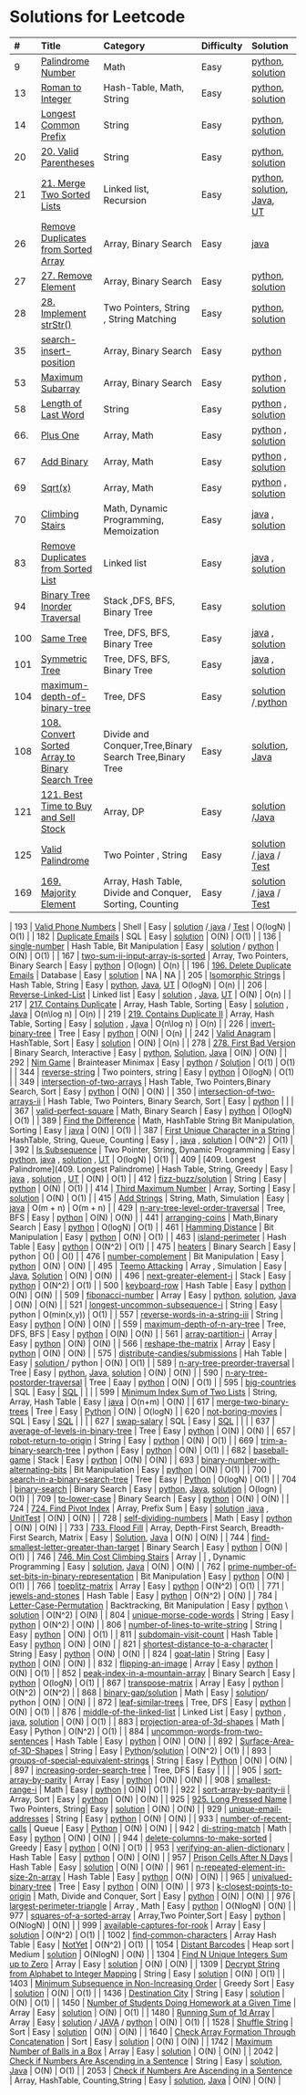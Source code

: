 # Solutions for Leetcode

| \#  | Title                                                                                                                        | Category                                                 | Difficulty | Solution                                                                                                                                                                                                                                  | Time      | Space  |
| :-- | :--------------------------------------------------------------------------------------------------------------------------- | :------------------------------------------------------- | :--------- | :---------------------------------------------------------------------------------------------------------------------------------------------------------------------------------------------------------------------------------------- | :-------- | :----- |
| 9   | [Palindrome Number](https://leetcode.com/problems/palindrome-number/)                                                        | Math                                                     | Easy       | [python](./python/9_PalindromeNumber.py), [solution](./solution/9-palindrome-number.md)                                                                                                                                                   | O\(N\)    | O\(1\) |
| 13  | [Roman to Integer](https://leetcode.com/problems/roman-to-integer/)                                                          | Hash-Table, Math, String                                 | Easy       | [python](./python/13_RomanToInteger.py), [solution](./solution/easy/13-Roman-to-Integer.md)                                                                                                                                               | O\(N\)    | O\(N\) |
| 14  | [Longest Common Prefix](https://leetcode.com/problems/longest-common-prefix/)                                                | String                                                   | Easy       | [python](./python/14_LongestCommonPrefix.py), [solution](./solution/easy/14_LongestCommonPrefix.md)                                                                                                                                       | O\(N\)    | O\(1\) |
| 20  | [20. Valid Parentheses](https://leetcode.com/problems/valid-parentheses/)                                                    | String                                                   | Easy       | [python](./python/20_ValidParentheses.py), [solution](./solution/easy/20-ValidParentheses.md)                                                                                                                                             | O\(logN\) | O\(1\) |
| 21  | [21. Merge Two Sorted Lists](https://leetcode.com/problems/merge-two-sorted-lists/)                                          | Linked list, Recursion                                   | Easy       | [python](./python/21_MergeTwoSortedLists.py), [solution](./solution/easy/21_MergeTwoSortedLists.md), [Java](java/leetcode/src/main/linklist/MergeTwoSortedLists21.java), [UT](java/leetcode/src/test/linklist/MergeTwoSortedLists21.java) | O\(N\)    | O\(1\) |
| 26  | [Remove Duplicates from Sorted Array](https://leetcode.com/problems/remove-duplicates-from-sorted-array/)                    | Array, Binary Search                                     | Easy       | [java](easy_26_RemoveDuplicatesfromSortedArray.java)                                                                                                                                                                                      | O\(N\)    | O\(1\) |
| 27  | [27. Remove Element](https://leetcode.com/problems/remove-element/)                                                          | Array, Binary Search                                     | Easy       | [python](./python/27_RemoveElement.py), [solution](./solution/easy/27_RemoveElement.md)                                                                                                                                                   | O\(N\)    | O\(1\) |
| 28  | [28. Implement strStr()](https://leetcode.com/problems/implement-strstr/)                                                    | Two Pointers, String , String Matching                   | Easy       | [python](./python/28_ImplementstrStr.py), [solution](./solution/easy/28_ImplementstrStr.md)                                                                                                                                               | O\(N\)    | O\(1\) |
| 35  | [search-insert-position](https://leetcode.com/problems/search-insert-position/)                                              | Array, Binary Search                                     | Easy       | [python](/python/35_SearchInsertPosition.py)                                                                                                                                                                                              | O\(logN\) | O\(1\) |
| 53  | [Maximum Subarray](https://leetcode.com/problems/maximum-subarray/)                                                          | Array, Binary Search                                     | Easy       | [python](/python/53_MaximumSubarray.py) , [solution](./solution/easy/53_MaximumSubarray.md)                                                                                                                                               | O\(N\)    | O\(1\) |
| 58  | [Length of Last Word](https://leetcode.com/problems/length-of-last-word/)                                                    | String                                                   | Easy       | [python](/python/) , [solution](./solution/easy/58_LengthofLastWord.md)                                                                                                                                                                   | O\(logN\) | O\(1\) |
| 66. | [Plus One](https://leetcode.com/problems/plus-one/)                                                                          | Array, Math                                              | Easy       | [python](/python/66_PlusOne.py) , [solution](./solution/easy/66_PlusOne.md)                                                                                                                                                               | O\(logN\) | O\(1\) |
| 67  | [Add Binary](https://leetcode.com/problems/add-binary/)                                                                      | Array, Math                                              | Easy       | [python](/python/67_AddBinary.py) , [solution](./solution/easy/67_AddBinary.md)                                                                                                                                                           | O\(1\)    | O\(1\) |
| 69  | [ Sqrt(x)](https://leetcode.com/problems/sqrtx/)                                                                             | Array, Math                                              | Easy       | [python](</python/69_Sqrt(x).py>) , [solution](<./solution/easy/69_Sqrt(x).md>)                                                                                                                                                           | O\(logN\) | O\(1\) |
| 70  | [Climbing Stairs](https://leetcode.com/problems/climbing-stairs/)                                                            | Math, Dynamic Programming, Memoization                   | Easy       | [java](/java/leetcode/src/main/dp/ClimbingStairs.java) , [solution](./solution/easy/70_ClimbingStairs.md)                                                                                                                                 | O\(logN\) | O\(1\) |
| 83  | [Remove Duplicates from Sorted List](https://leetcode.com/problems/remove-duplicates-from-sorted-list/)                      | Linked list                                              | Easy       | [java](/java/leetcode/../../../java/leetcode/src/main/linklist/RemoveDuplicatesfromSortedList.java) , [solution](./solution/easy/83_Remove-Duplicates-from-Sorted-List.md)                                                                | O\(logN\) | O\(N\) |
| 94  | [Binary Tree Inorder Traversal](https://leetcode.com/problems/binary-tree-inorder-traversal/)                                | Stack ,DFS, BFS, Binary Tree                             | Easy       | [solution](./solution/easy/94_BinaryTreeInorderTraversal.md)                                                                                                                                                                              | O\(logN\) | O\(N\) |
| 100 | [Same Tree](https://leetcode.com/problems/same-tree/)                                                                        | Tree, DFS, BFS, Binary Tree                              | Easy       | [java](./java/leetcode/src/main/tree/SameTree.java) , [solution](./solution/easy/100_SameTree.md)                                                                                                                                         | O\(logN\) | O\(N\) |
| 101 | [Symmetric Tree](https://leetcode.com/problems/symmetric-tree/)                                                              | Tree, DFS, BFS, Binary Tree                              | Easy       | [java](./java/leetcode/src/main/tree/SymmetricTree.java) , [solution](./solution/easy/101_SymmetricTree.md)                                                                                                                               | O\(logN\) | O\(N\) |
| 104 | [maximum-depth-of-binary-tree](https://leetcode.com/problems/maximum-depth-of-binary-tree/)                                  | Tree, DFS                                                | Easy       | [solution](/solution/easy/104-maximum-depth-of-binary-tree.md) /[ python](/python/104_MaximumDepthofBinaryTree.py)                                                                                                                        | O\(N\)    | O\(1\) |
| 108 | [108. Convert Sorted Array to Binary Search Tree](https://leetcode.com/problems/convert-sorted-array-to-binary-search-tree/) | Divide and Conquer,Tree,Binary Search Tree,Binary Tree   | Easy       | [solution](/solution/easy/108-Convert-Sorted-Array-to-Binary-Search-Tree.md), [Java](java/leetcode/src/main/tree/ConvertSortedArrayToBinarySearchTree108.java)                                                                            | O\(N\)    | O\(1\) |
| 121 | [121. Best Time to Buy and Sell Stock](https://leetcode.com/problems/best-time-to-buy-and-sell-stock/)                       | Array, DP                                                | Easy       | [solution](/solution/easy/121-BestTimetoBuyandSellStock.md) /[Java](/java/leetcode/src/main/dp/BestTimeToBuyAndSellStock121.java)                                                                                                         | O\(N\)    | O\(1\) |
| 125 | [Valid Palindrome](https://leetcode.com/problems/valid-palindrome/description/)                                              | Two Pointer , String                                     | Easy       | [solution](/solution/easy/125_ValidPalindrome.md) /[ java](/java/leetcode/src/main/string/ValidPalindrome125.java) / [Test](/java/leetcode/src/test/string/ValidPalindrome125Test.java)                                                   | O\(logN\) | O\(1\) |
| 169 | [169. Majority Element](https://leetcode.com/problems/majority-element/description/)                                         | Array, Hash Table, Divide and Conquer, Sorting, Counting | Easy       | [solution](/solution/easy/169-Majority-Element.md) /[ java](/java/leetcode/src/main/array/MajorityElement169.java) / [Test](/java/leetcode/src/test/array/MajorityElement169Test.java)                                                   | O\(nlogn\) | O\(1\) |

| 193 | [Valid Phone Numbers](https://leetcode.com/problems/valid-palindrome/description/) | Shell | Easy | [solution](/solution/easy) /[ java](/java/leetcode/src/main/string) / [Test](/java/leetcode/src/test/) | O\(logN\) | O\(1\) |
| 182 | [Duplicate Emails](https://leetcode.com/problems/duplicate-emails/) | SQL | Easy | [solution](/solution/easy/182_DuplicateEmails.md) | O\(N\) | O\(1\) |
| 136 | [single-number](https://leetcode.com/problems/single-number/) | Hash Table, Bit Manipulation | Easy | [solution](/python/136_SingleNumber.py) / [python](/python/136_SingleNumber.py) | O\(N\) | O\(1\) |
| 167 | [two-sum-ii-input-array-is-sorted](https://leetcode.com/problems/two-sum-ii-input-array-is-sorted/) | Array, Two Pointers, Binary Search | Easy | [python](/python/167_TwoSumII-Inputarrayissorted.py) | O\(logn\) | O\(n\) |
| 196 | [196. Delete Duplicate Emails](https://leetcode.com/problems/delete-duplicate-emails/description/) | Database | Easy | [solution](/solution/easy/196-Delete-Duplicate-Emails.md) | NA | NA |
| 205 | [Isomorphic Strings](https://leetcode.com/problems/isomorphic-strings/) | Hash Table, String | Easy | [python](/python/205_IsomorphicStrings.py), [Java](java/leetcode/src/main/string/IsIsomorphicString205.java), [UT](java/leetcode/src/test/string/IsIsomorphicString205Test.java) | O\(logN\) | O\(n\) |
| 206 | [Reverse-Linked-List](https://leetcode.com/problems/reverse-linked-list/) | Linked list | Easy | [solution](/solution/easy/206-Reverse-Linked-List.md) , [Java](java/leetcode/src/main/linklist/ReverseLinkedList206.java), [UT](java/leetcode/src/test/linklist/ReverseLinkedList206Test.java) | O\(N\) | O\(n\) |
| 217 | [217. Contains Duplicate](https://leetcode.com/problems/contains-duplicate/) | Array, Hash Table, Sorting | Easy | [solution](/solution/easy/217-ContainsDuplicate.md) , [Java](java/leetcode/src/main/array/ContainsDuplicate217.javaa) | O\(n\log n\) | O\(n\) |
| 219 | [219. Contains Duplicate II](https://leetcode.com/problems/contains-duplicate-ii/) | Array, Hash Table, Sorting | Easy | [solution](/solution/easy/219-ContainsDuplicate-II.md) , [Java](java/leetcode/src/main/array/ContainsDuplicate217.java) | O\(n\log n\) | O\(n\) |
| 226 | [invert-binary-tree](https://leetcode.com/problems/invert-binary-tree/) | Tree | Easy | [python](/python/226_InvertBinaryTree.py) | O\(N\) | O\(n\) |
| 242 | [Valid Anagram](https://leetcode.com/problems/valid-anagram/) | HashTable, Sort | Easy | [solution](/solution/easy/226_InvertBinaryTree.py) | O\(N\) | O\(n\) |
| 278 | [278. First Bad Version](https://leetcode.com/problems/first-bad-version/) | Binary Search, Interactive | Easy | [python](/python/709_ToLowerCase.py), [Solution](/solution/easy/278-FirstBadVersion.md), [Java](/java/leetcode/src/main/binarysearch/FirstBadVersion278.java) | O\(N\) | O\(N\) |
| 292 | [Nim Game](https://leetcode.com/problems/nim-game/) | Brainteaser Minimax | Easy | [python](/python/292_NimGame.py) / [Solution](/solution/easy/292_NimGame.md) | O\(1\) | O\(1\) |
| 344 | [reverse-string](https://leetcode.com/problems/reverse-string/) | Two pointers, string | Easy | [python](/python/344_ReverseString.py) | O\(logN\) | O\(1\) |
| 349 | [intersection-of-two-arrays](https://leetcode.com/problems/intersection-of-two-arrays/) | Hash Table, Two Pointers,Binary Search, Sort | Easy | [python](/python/349_IntersectionofTwoArrays.py) | O\(N\) | O\(N\) |
| 350 | [intersection-of-two-arrays-ii](https://leetcode.com/problems/intersection-of-two-arrays-ii/) | Hash Table, Two Pointers, Binary Search, Sort | Easy | [python](/python/350_IntersectionofTwoArraysII.py) | | |
| 367 | [valid-perfect-square](https://leetcode.com/problems/valid-perfect-square/) | Math, Binary Search | Easy | [python](/python/637_AverageofLevelsinBinaryTree.py) | O\(logN\) | O\(1\) |
| 389 | [Find the Difference](https://leetcode.com/problems/find-the-difference/) | Math, HashTable String Bit Manipulation, Sorting | Easy | [java](/java/leetcode/src/main/string/FindtheDifference.java) | O\(N\) | O\(1\) |
| 387 | [First Unique Character in a String](https://leetcode.com/problems/first-unique-character-in-a-string/) | HashTable, String, Queue, Counting | Easy | [](/python/), [java](/java/leetcode/src/main/string/FirstUniqueCharacterInAString387.java) , [solution](/solution/easy/387_FirstUniqueCharacterinaString.md) | O\(N^2\) | O\(1\) |
| 392 | [Is Subsequence](https://leetcode.com/problems/is-subsequence/) | Two Pointer, String, Dynamic Programming | Easy | [python](/python/), [java](/java/leetcode/src/main/string/IsSubsequence.java) , [solution](/solution/easy/392_Is-Subsequence.md) , [UT](java/leetcode/src/test/dp/IsSubsequence392Test.java) | O\(logN\) | O\(1\) |
| 409 | [409. Longest Palindrome](409. Longest Palindrome) | Hash Table, String, Greedy | Easy | [java](/java/leetcode/src/main/string/LongestPalindrome409.java) , [solution](/solution/easy/409-LongestPalindrome.md) , [UT](java/leetcode/src/test/string/LongestPalindrome409Test.java) | O\(N\) | O\(1\) |
| 412 | [fizz-buzz/solution](https://leetcode.com/problems/fizz-buzz/solution/) | String | Easy | [python](/python/412_FizzBuzz.py) | O\(N\) | O\(1\) |
| 414 | [Third Maximum Number](https://leetcode.com/problems/third-maximum-number/) | Array, Sorting | Easy | [solution](/solution/easy/414_ThirdMaximumNumber.md) | O\(N\) | O\(1\) |
| 415 | [Add Strings](https://leetcode.com/problems/add-strings/) | String, Math, Simulation | Easy | [java](/java/leetcode/src/main/string/AddBinary.java) | O\(m + n\) | O\(m + n\) |
| 429 | [n-ary-tree-level-order-traversal](https://leetcode.com/problems/n-ary-tree-level-order-traversal/) | Tree, BFS | Easy | [python](/python/429_NaryTreeLevelOrderTraversal.py) | O\(N\) | O\(N\) |
| 441 | [arranging-coins](https://leetcode.com/problems/arranging-coins/) | Math,Binary Search | Easy | [python](/python/441_ArrangingCoins.py) | O\(logN\) | O\(1\) |
| 461 | [Hamming Distance](https://leetcode.com/problems/hamming-distance/) | Bit Manipulation | Easy | [python](/python/657_RobotReturnToOrigin.py) | O\(N\) | O\(1\) |
| 463 | [island-perimeter](https://leetcode.com/problems/island-perimeter/) | Hash Table | Easy | [python](/python/463_IslandPerimeter.py) | O\(N^2\) | O\(1\) |
| 475 | [heaters](https://leetcode.com/problems/heaters/) | Binary Search | Easy | python | O\(\) | O\(\) |
| 476 | [number-complement](https://leetcode.com/problems/number-complement/) | Bit Manipulation | Easy | [python](/python/476_NumberComplement.py) | O\(N\) | O\(N\) |
| 495 | [Teemo Attacking](https://leetcode.com/problems/teemo-attacking/) | Array , Simulation | Easy | [Java](/java/leetcode/src/main/array/TeemoAttacking495.java), [Solution](/solution/easy/495_TeemoAttacking.md) | O\(N\) | O\(N\) |
| 496 | [next-greater-element-i](https://leetcode.com/problems/next-greater-element-i/) | Stack | Easy | [python](/python/496_NextGreaterElementI.py) | O\(N^2\) | O\(1\) |
| 500 | [keyboard-row](https://leetcode.com/problems/keyboard-row/) | Hash Table | Easy | [python](/python/500_KeyboardRow.py) | O\(N\) | O\(N\) |
| 509 | [fibonacci-number](https://leetcode.com/problems/fibonacci-number/) | Array | Easy | [python](/python/509_FibonacciNumber.py), [solution](/solution/easy/509-FibonacciNumber.md), [Java](java/leetcode/src/main/dp/FibonacciNumber509.java) | O\(N\) | O\(N\) |
| 521 | [longest-uncommon-subsequence-i](https://leetcode.com/problems/longest-uncommon-subsequence-i/) | String | Easy | python | O\(min\(x,y\)\) | O\(1\) |
| 557 | [reverse-words-in-a-string-iii](https://leetcode.com/problems/reverse-words-in-a-string-iii/) | String | Easy | [python](/python/557_ReverseWordsInAStringIII.py) | O\(N\) | O\(N\) |
| 559 | [maximum-depth-of-n-ary-tree](https://leetcode.com/problems/maximum-depth-of-n-ary-tree/) | Tree, DFS, BFS | Easy | [python](/python/559_MaximumDepthOfN-aryTree.py) | O\(N\) | O\(N\) |
| 561 | [array-partition-i](https://leetcode.com/problems/array-partition-i/) | Array | Easy | [python](/python/561_ArrayPartitionI.py) | O\(N\) | O\(N\) |
| 566 | [reshape-the-matrix](https://leetcode.com/problems/reshape-the-matrix/) | Array | Easy | [python](/python/566_ReshapetheMatrix.py) | O\(N\) | O\(N\) |
| 575 | [distribute-candies/submissions](https://leetcode.com/problems/distribute-candies/submissions/) | Hah Table | Easy | [solution ](/solution/easy/575-distribute-candies.md)/ python | O\(N\) | O\(1\) |
| 589 | [n-ary-tree-preorder-traversal](https://leetcode.com/problems/n-ary-tree-preorder-traversal/) | Tree | Easy | [python](/python/589_NaryTreePreorderTraversal.py), [Java](/java/leetcode/src/main/tree/NaryTreePreorderTraversal589.java), [solution](/solution/easy/589-NaryTreePreorderTraversal.md) | O\(N\) | O\(N\) |
| 590 | [n-ary-tree-postorder-traversal](https://leetcode.com/problems/n-ary-tree-postorder-traversal/) | Tree | Eaay | [python](/python/590_N-aryTreePostorderTraversal.py) | O\(N\) | O\(1\) |
| 595 | [big-countries](https://leetcode.com/problems/big-countries/) | SQL | Easy | [SQL](/python/595_BigCountries.sql) | | |
| 599 | [Minimum Index Sum of Two Lists](https://leetcode.com/problems/minimum-index-sum-of-two-lists/) | String, Array, Hash Table | Easy | [java](/java/leetcode/src/main/string/MinimumIndexSumofTwoLists.java) | O\(n+m\) | O\(N\) |
| 617 | [merge-two-binary-trees](https://leetcode.com/problems/merge-two-binary-trees/) | Tree | Easy | [Python](/python/617_MergeTwoBinaryTrees.py) | O\(N\) | O\(logN\) |
| 620 | [not-boring-movies](https://leetcode.com/problems/not-boring-movies/) | SQL | Easy | [SQL](/solution/easy/620-not-boring-movies.md) | | |
| 627 | [swap-salary](https://leetcode.com/problems/swap-salary/) | SQL | Easy | [SQL](/python/627_SwapSalary.SQL) | | |
| 637 | [average-of-levels-in-binary-tree](https://leetcode.com/problems/average-of-levels-in-binary-tree/) | Tree | Easy | [python](/python/637_AverageofLevelsinBinaryTree.py) | O\(N\) | O\(N\) |
| 657 | [robot-return-to-origin](https://leetcode.com/problems/robot-return-to-origin/) | String | Easy | [python](/python/657_RobotReturnToOrigin.py) | O\(N\) | O\(1\) |
| 669 | [trim-a-binary-search-tree](https://leetcode.com/problems/trim-a-binary-search-tree/) | python | Easy | [python](/python/669_TrimaBinarySearchTree.py) | O\(N\) | O\(1\) |
| 682 | [baseball-game](https://leetcode.com/problems/baseball-game/) | Stack | Easy | [python](/python/682_BaseballGame.py) | O\(N\) | O\(N\) |
| 693 | [binary-number-with-alternating-bits](https://leetcode.com/problems/binary-number-with-alternating-bits/) | Bit Manipulation | Easy | [python](/python/693_BinaryNumberwithAlternatingBits.py) | O\(N\) | O\(1\) |
| 700 | [search-in-a-binary-search-tree](https://leetcode.com/problems/search-in-a-binary-search-tree/) | Tree | Easy | [Python](/python/700_SearchInABinarySearchTree.py) | O\(logN\) | O\(1\) |
| 704 | [binary-search](https://leetcode.com/problems/binary-search/) | Binary Search | Easy | [python](/python/704_BinarySearch.py), [Java](/java/leetcode/src/main/binarysearch/BinarySearch704.java), [solution](/solution/easy/704-BinarySearch.md) | O\(logn\) | O\(1\) |
| 709 | [to-lower-case](https://leetcode.com/problems/to-lower-case/) | Binary Search | Easy | [python](/python/709_ToLowerCase.py) | O\(N\) | O\(N\) |
| 724 | [724. Find Pivot Index](https://leetcode.com/problems/find-pivot-index/description/) | Array, Prefix Sum | Easy | [solution](/solution/easy/724_Find-Pivot-Index.md) ,[java](/java/leetcode/src/main/array/EasyFindPivotIndex724.java) , [UnitTest](/java/leetcode/src/test/array/EasyFindPivotIndex724Test.java) | O\(N\) | O\(N\) |
| 728 | [self-dividing-numbers](https://leetcode.com/problems/self-dividing-numbers/) | Math | Easy | [python](/python/728_SelfDividingNumbers.py) | O\(N\) | O\(N\) |
| 733 | [733. Flood Fill](https://leetcode.com/problems/flood-fill/) | Array, Depth-First Search, Breadth-First Search, Matrix | Easy | [Solution](/solution/easy/733-FloodFill.md), [Java](/java/leetcode/src/main/array/FloodFill733.java) | O\(N\) | O\(N\) |
| 744 | [find-smallest-letter-greater-than-target](https://leetcode.com/problems/find-smallest-letter-greater-than-target/) | Binary Search | Easy | [python](/python/744_FindSmallestLetterGreaterThanTarget.py) | O\(N\) | O\(1\) |
| 746 | [746. Min Cost Climbing Stairs](https://leetcode.com/problems/min-cost-climbing-stairs/) | Array |
| , Dynamic Programming | Easy | [solution](/solution/easy/746-MinCostClimbingStairs.md), [Java](/java/leetcode/src/main/dp/MinCostClimbingStairs746.java) | O\(N\) | O\(N\) |
| 762 | [prime-number-of-set-bits-in-binary-representation](https://leetcode.com/problems/prime-number-of-set-bits-in-binary-representation/) | Bit Manipulation | Easy | [python](/python/762_PrimeNumberofBitsinBinaryRepresentation.py) | O\(N\) | O\(1\) |
| 766 | [toeplitz-matrix](https://leetcode.com/problems/toeplitz-matrix/) | Array | Easy | [python](/python/766_ToeplitzMatrix.py) | O\(N^2\) | O\(1\) |
| 771 | [jewels-and-stones](https://leetcode.com/problems/jewels-and-stones/) | Hash Table | Easy | [python](/python/771_JewelsAndStones.py) | O\(N^2\) | O\(N\) |
| 784 | [Letter-Case-Permutation](https://leetcode.com/problems/letter-case-permutation/) | Backtracking, Bit Manipulation | Easy | [python](/python/784_LetterCasePermutation.py) \ [solution](/solution/easy/784-Letter-Case-Permutation.md) | O\(N^2\) | O\(N\) |
| 804 | [unique-morse-code-words](https://leetcode.com/problems/unique-morse-code-words/) | String | Easy | [python](/python/804_UniqueMorseCodeWords.py) | O\(N^2\) | O\(N\) |
| 806 | [number-of-lines-to-write-string](https://leetcode.com/problems/number-of-lines-to-write-string/) | String | Easy | [python](/python/806_NumberOfLinesToWriteString.py) | O\(N\) | O\(1\) |
| 811 | [subdomain-visit-count](https://leetcode.com/problems/subdomain-visit-count/) | Hash Table | Easy | [python](/python/811_SubdomainVisitCount.py) | O\(N\) | O\(N\) |
| 821 | [shortest-distance-to-a-character](https://leetcode.com/problems/shortest-distance-to-a-character/) | String | Easy | [python](/python/821_ShortestDistanceToACharacter.py) | O\(N\) | O\(N\) |
| 824 | [goat-latin](https://leetcode.com/problems/goat-latin/) | String | Easy | [python](/python/824_GoatLatin.py) | O\(N\) | O\(N\) |
| 832 | [flipping-an-image](https://leetcode.com/problems/flipping-an-image/) | Array | Easy | [python](/python/832_FlippingAnImage.py) | O\(N\) | O\(1\) |
| 852 | [peak-index-in-a-mountain-array](https://leetcode.com/problems/peak-index-in-a-mountain-array/) | Binary Search | Easy | [python](/python/852_PeakIndexInAMountainArray.py) | O\(logN\) | O\(1\) |
| 867 | [transpose-matrix](https://leetcode.com/problems/transpose-matrix/) | Array | Easy | [python](/python/867_TransposeMatrix.py) | O\(N^2\) | O\(N^2\) |
| 868 | [binary-gap/solution](https://leetcode.com/problems/binary-gap/solution/) | Math | Easy | [solution](/solution/easy/868-binary-gap.md)/ python | O\(N\) | O\(N\) |
| 872 | [leaf-similar-trees](https://leetcode.com/problems/leaf-similar-trees/) | Tree, DFS | Easy | [python](/python/872_LeafSimilarTrees.py) | O\(N\) | O\(1\) |
| 876 | [middle-of-the-linked-list](https://leetcode.com/problems/middle-of-the-linked-list/) | Linked List | Easy | [python](/python/876_MiddleOfTheLinkedList.py) , [java](java/leetcode/src/main/linklist/MiddleOfTheLinkedList876.java), [solution](/solution/easy/876-Middle-of-the-Linked-List.md) | O\(N\) | O\(1\) |
| 883 | [projection-area-of-3d-shapes](https://leetcode.com/problems/projection-area-of-3d-shapes/) | Math | Easy | Python | O\(N^2\) | O\(1\) |
| 884 | [uncommon-words-from-two-sentences](https://leetcode.com/problems/uncommon-words-from-two-sentences/) | Hash Table | Easy | [python](/solution/easy/884-uncommon-words-from-two-sentences.md) | O\(N\) | O\(N\) |
| 892 | [Surface-Area-of-3D-Shapes](https://leetcode.com/problems/surface-area-of-3d-shapes/) | String | Easy | [Python](892_SurfaceAreaof3DShapes.py)/[solution](/solution/easy/892_SurfaceAreaof3DShapes.md) | O\(N^2\) | O\(1\) |
| 893 | [groups-of-special-equivalent-strings](https://leetcode.com/problems/groups-of-special-equivalent-strings/) | String | Easy | [Python](/solution/easy/893-groups-of-special-equivalent-strings.md) | O\(N\) | O\(N\) |
| 897 | [increasing-order-search-tree](https://leetcode.com/problems/increasing-order-search-tree/) | Tree, DFS | Easy | | | |
| 905 | [sort-array-by-parity](https://leetcode.com/problems/sort-array-by-parity/) | Array | Easy | [python](/python/905.SortArrayByParity.py) | O\(N\) | O\(N\) |
| 908 | [smallest-range-i](https://leetcode.com/problems/smallest-range-i/) | Math | Easy | [python](/python/908_SmallestRangeI.py) | O\(N\) | O\(1\) |
| 922 | [sort-array-by-parity-ii](https://leetcode.com/problems/sort-array-by-parity-ii/) | Array, Sort | Easy | [python](/python/922_SortArrayByParityII.py) | O\(N\) | O\(N\) |
| 925 | [925. Long Pressed Name](https://leetcode.com/problems/long-pressed-name/) | Two Pointers, String| Easy | [solution](/solution/easy/925-LongPressedName.md) | O\(N\) | O\(N\) |
| 929 | [unique-email-addresses](https://leetcode.com/problems/unique-email-addresses/ "unique-email-addresses") | String | Easy | [python](/python/929_UniqueEmailAddresses.py) | O\(N\) | O\(N\) |
| 933 | [number-of-recent-calls](https://leetcode.com/problems/number-of-recent-calls/) | Queue | Easy | [Python](/python/933_NumberOfRecentCalls.py) | O\(N\) | O\(N\) |
| 942 | [di-string-match](https://leetcode.com/problems/di-string-match/) | Math | Easy | [python](/python/942_DIStringMatch.py) | O\(N\) | O\(N\) |
| 944 | [delete-columns-to-make-sorted](https://leetcode.com/problems/delete-columns-to-make-sorted/) | Greedy | Easy | [python](/python/944_DeleteColumnsToMakeSorted.py) | O\(N\) | O\(1\) |
| 953 | [verifying-an-alien-dictionary](https://leetcode.com/problems/verifying-an-alien-dictionary/) | Hash Table | Easy | [python](/python/953_VerifyinganAlienDictionary.py) | O\(N\) | O\(N\) |
| 957 | [Prison Cells After N Days](https://leetcode.com/problems/prison-cells-after-n-days/?fbclid=IwAR3zdE5qf_D8Qv-wMFcI68ya6de61qbX8EjobhmRqQW5VHTjIwpTvhNsydM) | Hash Table | Easy | [solution](/solution/easy/1640-Check-Array-Formation-Through-Concatenation.md) | O\(N\) | O\(N\) |
| 961 | [n-repeated-element-in-size-2n-array](https://leetcode.com/problems/n-repeated-element-in-size-2n-array/) | Hash Table | Easy | [python](/python/961_N-RepeatedElementInSize2NArray.py) | O\(N\) | O\(N\) |
| 965 | [univalued-binary-tree](https://leetcode.com/problems/univalued-binary-tree/) | Tree | Easy | [python](/python/965_UnivaluedBinaryTree.py) | O\(N\) | O\(N\) |
| 973 | [k-closest-points-to-origin](https://leetcode.com/problems/k-closest-points-to-origin/) | Math, Divide and Conquer, Sort | Easy | [python](/python/973_KClosestPointsToOrigin.py) | O\(N\) | O\(N\) |
| 976 | [largest-perimeter-triangle](https://leetcode.com/problems/largest-perimeter-triangle/) | Array , Math | Easy | [python](/python/976_LargestPerimeterTriangle.py) | O\(NlogN\) | O\(N\) |
| 977 | [squares-of-a-sorted-array](https://leetcode.com/problems/squares-of-a-sorted-array/) | Array,Two Pointer,Sort | Easy | [python](/python/977_SquaresofASortedArray.py) | O\(NlogN\) | O\(N\) |
| 999 | [available-captures-for-rook](https://leetcode.com/problems/available-captures-for-rook/) | Array | Easy | [solution](/solution/easy/999-Available-Captures-for-Rook.md) | O\(N^2\) | O\(1\) |
| 1002 | [find-common-characters](https://leetcode.com/problems/find-common-characters/) | Array Hash Table | Easy | [NotYet](/solution/easy/.md) | O\(N^2\) | O\(1\) |
| 1054 | [Distant Barcodes](https://leetcode.com/problems/distant-barcodes/) | Heap sort | Medium | [solution](/solution/easy/1054-Distant-Barcodes.md) | O\(NlogN\) | O\(N\) |
| 1304 | [Find N Unique Integers Sum up to Zero](https://leetcode.com/problems/find-n-unique-integers-sum-up-to-zero/) | Array | Easy | [solution](/solution/easy/1304-find-n-unique-integers-sum-up-to-zero.md) | O\(N\) | O\(N\) |
| 1309 | [Decrypt String from Alphabet to Integer Mapping](https://leetcode.com/problems/decrypt-string-from-alphabet-to-integer-mapping/) | String | Easy | [solution](/solution/easy/1309-Decrypt-String-from-Alphabet-to-Integer-Mapping.md) | O\(N\) | O\(1\) |
| 1403 | [ Minimum Subsequence in Non-Increasing Order](https://leetcode.com/problems/minimum-subsequence-in-non-increasing-order/) | Greedy Sort | Easy | [solution](/solution/easy/1403-minimum-subsequence-in-non-increasing-order.md) | O\(N\) | O\(1\) |
| 1436 | [ Destination City](https://leetcode.com/problems/destination-city/) | String | Easy | [solution](/solution/easy/.md) | O\(N\) | O\(1\) |
| 1450 | [ Number of Students Doing Homework at a Given Time](https://leetcode.com/problems/number-of-students-doing-homework-at-a-given-time/) | Array | Easy | [solution](/solution/easy/.md) | O\(N\) | O\(1\) |
| 1480 | [ Running Sum of 1d Array](https://leetcode.com/problems/running-sum-of-1d-array/) | Array | Easy | [solution](/solution/easy/1480_%20Running-Sum-of-1d-Array.md) / [JAVA](/JAVA/leetcode/.src/array/EasyRunningSumOfOnedArray.java) / [python](/python/1480_RunningSumof1dArray.py) | O\(N\) | O\(1\) |
| 1528 | [Shuffle String](https://leetcode.com/problems/shuffle-string/) | Sort | Easy | [solution](/solution/easy/1528-Shuffle-String.md) | O\(N\) | O\(N\) |
| 1640 | [Check Array Formation Through Concatenation](https://leetcode.com/problems/check-array-formation-through-concatenation/) | Sort | Easy | [solution](/solution/easy/1640-Check-Array-Formation-Through-Concatenation.md) | O\(N\) | O\(N\) |
| 1742 | [Maximum Number of Balls in a Box](https://leetcode.com/problems/maximum-number-of-balls-in-a-box/description/) | Array | Easy | [solution](/solution/easy/1742.-Maximum-Number-of-Balls-in-a-Box.md) | O\(N\) | O\(N\) |
| 2042 | [Check if Numbers Are Ascending in a Sentence](https://leetcode.com/problems/check-if-numbers-are-ascending-in-a-sentence/) | String | Easy | [solution](/solution/easy/2042_CheckifNumbersAreAscendinginaSentence.md), [Java](/java/leetcode/src/main/string/AreNumbersAscending.java) | O\(N\) | O\(1\) |
| 2053 | [Check if Numbers Are Ascending in a Sentence](https://leetcode.com/problems/kth-distinct-string-in-an-array/) | Array, HashTable, Counting,String | Easy | [solution](/solution/easy/2053_KthDistinctStringinanArray.md), [Java](/java/leetcode/src/main/string/KthDistinctStringInAnArray2053.java) | O\(N\) | O\(N\) |
